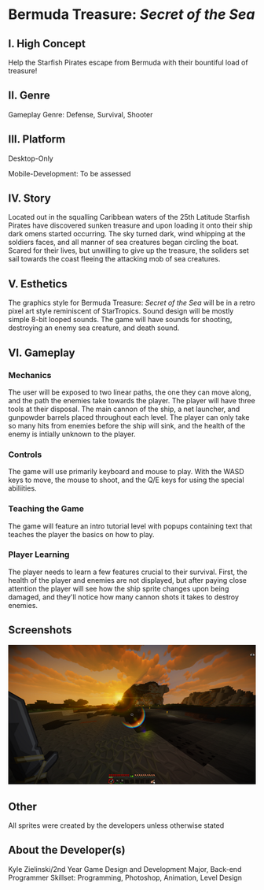 # Bermuda Treasure: *Secret* *of* *the* *Sea*
## I. High Concept
Help the Starfish Pirates escape from Bermuda with their bountiful load of treasure!
## II. Genre
Gameplay Genre: Defense, Survival, Shooter
## III. Platform
Desktop-Only 

Mobile-Development: To be assessed

## IV. Story
Located out in the squalling Caribbean waters of the 25th Latitude Starfish Pirates have discovered
sunken treasure and upon loading it onto their ship dark omens started occurring. The sky turned 
dark, wind whipping at the soldiers faces, and all manner of sea creatures began circling the boat.
Scared for their lives, but unwilling to give up the treasure, the soliders set sail towards the
coast fleeing the attacking mob of sea creatures.
## V. Esthetics
The graphics style for Bermuda Treasure: *Secret* *of* *the* *Sea* will be in a retro pixel art style reminiscent of StarTropics. Sound design will be mostly simple 8-bit looped sounds. The game will have sounds for shooting, destroying an enemy sea creature, and death sound. 
## VI. Gameplay
### Mechanics
The user will be exposed to two linear paths, the one they can move along, and the path the enemies take towards the player. The player will have three tools at their disposal. The main cannon of the ship, a net launcher, and gunpowder barrels placed throughout each level. The player can only take so many hits from enemies before the ship will sink, and the health of the enemy is intially unknown to the player.
### Controls
The game will use primarily keyboard and mouse to play. With the WASD keys to move, the mouse to shoot, and the Q/E keys for using the special abiliities.
### Teaching the Game
The game will feature an intro tutorial level with popups containing text that teaches the player the basics on how to play.
### Player Learning
The player needs to learn a few features crucial to their survival. First, the health of the player and enemies are not displayed, but after paying close attention the player will see how the ship sprite changes upon being damaged, and they'll notice how many cannon shots it takes to destroy enemies.

## Screenshots
![Tutorial Screenshot][screenshot1]

[screenshot1]:media/screenshot1.png
## Other
All sprites were created by the developers unless otherwise stated
## About the Developer(s)
Kyle Zielinski/2nd Year Game Design and Development Major, Back-end Programmer 
Skillset: Programming, Photoshop, Animation, Level Design